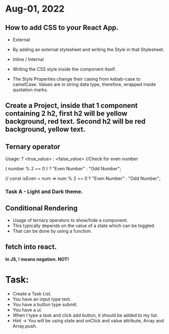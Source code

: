 # Aug-01, 2022

## How to add CSS to your React App.
- External
- By adding an external stylesheet and writing the Style in that Stylesheet.

- Inline / Internal
- Writing the CSS style inside the component itself.
- The Style Properties change their casing from kebab-case to camelCase. Values are in string data type, therefore, wrapped inside quotation marks.

## Create a Project, inside that 1 component containing 2 h2, first h2 will be yellow background, red text. Second h2 will be red background, yellow text.

## Ternary operator
Usage: <condition> ? <true_value> : <false_value>
//Check for even number

( number % 2 == 0 ) ? "Even Number" : "Odd Number";

// const isEven = num => num % 2 == 0 ? "Even Number" : "Odd Number";

### Task A - Light and Dark theme.

## Conditional Rendering
- Usage of ternary operators to show/hide a component.
- This typically depends on the value of a state which can be toggled.
- That can be done by using a function.

## fetch into react.





**In JS, ! means negation. NOT!**

# Task:
- Create a Task List.
- You have an input type text.
- You have a button type submit.
- You have a ul.
- When I type a task and click add button, it should be added to my list.
- Hint -> You will be using state and onClick and value attribute, Array and Array.push.